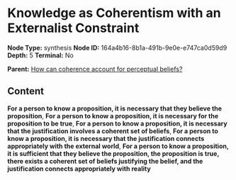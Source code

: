 # Knowledge as Coherentism with an Externalist Constraint

**Node Type:** synthesis
**Node ID:** 164a4b16-8b1a-491b-9e0e-e747ca0d59d9
**Depth:** 5
**Terminal:** No

**Parent:** [How can coherence account for perceptual beliefs?](how-can-coherence-account-for-perceptual-beliefs-antithesis-ad53b5be-2088-40ad-8a1e-673f49978b82.md)

## Content

**For a person to know a proposition, it is necessary that they believe the proposition**, **For a person to know a proposition, it is necessary for the proposition to be true**, **For a person to know a proposition, it is necessary that the justification involves a coherent set of beliefs**, **For a person to know a proposition, it is necessary that the justification connects appropriately with the external world**, **For a person to know a proposition, it is sufficient that they believe the proposition, the proposition is true, there exists a coherent set of beliefs justifying the belief, and the justification connects appropriately with reality**
